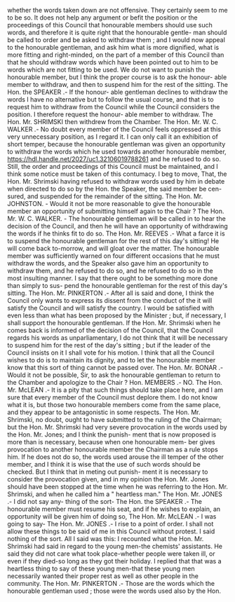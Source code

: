 whether the words taken down are not offensive. They certainly seem to me to be so. It does not help any argument or befit the position or the proceedings of this Council that honourable members should use such words, and therefore it is quite right that the honourable gentle- man should be called to order and be asked to withdraw them ; and I would now appeal to the honourable gentleman, and ask him what is more dignified, what is more fitting and right-minded, on the part of a member of this Council than that he should withdraw words which have been pointed out to him to be words which are not fitting to be used. We do not want to punish the honourable member, but I think the proper course is to ask the honour- able member to withdraw, and then to suspend him for the rest of the sitting. The Hon. the SPEAKER .- If the honour- able gentleman declines to withdraw the words I have no alternative but to follow the usual course, and that is to request him to withdraw from the Council while the Council considers the position. I therefore request the honour- able member to withdraw. The Hon. Mr. SHRIMSKI then withdrew from the Chamber. The Hon. Mr. W. C. WALKER .- No doubt every member of the Council feels oppressed at this very unnecessary position, as I regard it. I can only call it an exhibition of short temper, because the honourable gentleman was given an opportunity to withdraw the words which he used towards another honourable member, https://hdl.handle.net/2027/uc1.32106019788261 and he refused to do so. Still, the order and proceedings of this Council must be maintained, and I think some notice must be taken of this contumacy. I beg to move, That, the Hon. Mr. Shrimski having refused to withdraw words used by him in debate when directed to do so by the Hon. the Speaker, the said member be cen- sured, and suspended for the remainder of the sitting. The Hon. Mr. JOHNSTON. - Would it not be more reasonable to give the honourable member an opportunity of submitting himself again to the Chair ? The Hon. Mr. W. C. WALKER. - The honourable gentleman will be called in to hear the decision of the Council, and then he will have an opportunity of withdrawing the words if he thinks fit to do so. The Hon. Mr. REEVES .- What a farce it is to suspend the honourable gentleman for the rest of this day's sitting! He will come back to-morrow, and will gloat over the matter. The honourable member was sufficiently warned on four different occasions that he must withdraw the words, and the Speaker also gave him an opportunity to withdraw them, and he refused to do so, and he refused to do so in the most insulting manner. I say that there ought to be something more done than simply to sus- pend the honourable gentleman for the rest of this day's sitting. The Hon. Mr. PINKERTON .- After all is said and done, I think the Council only wants to express its dissent from the conduct of the it will satisfy the Council and will satisfy the country. I would be satisfied with even less than what has been proposed by the Minister ; but, if necessary, I shall support the honourable gentleman. If the Hon. Mr. Shrimski when he comes back is informed of the decision of the Council, that the Council regards his words as unparliamentary, I do not think that it will be necessary to suspend him for the rest of the day's sitting ; but if the leader of the Council insists on it I shall vote for his motion. I think that all the Council wishes to do is to maintain its dignity, and to let the honourable member know that this sort of thing cannot be passed over. The Hon. Mr. BONAR .- Would it not be possible, Sir, to ask the honourable gentleman to return to the Chamber and apologize to the Chair ? Hon. MEMBERS .- NO. The Hon. Mr. McLEAN .- It is a pity that such things should take place here, and I am sure that every member of the Council must deplore them. I do not know what it is, but those two honourable members come from the same place, and they appear to be antagonistic in some respects. The Hon. Mr. Shrimski, no doubt, ought to have submitted to the ruling of the Chairman; but the Hon. Mr. Shrimski had very severe provocation in the words used by the Hon. Mr. Jones; and I think the punish- ment that is now proposed is more than is necessary, because when one honourable mem- ber gives provocation to another honourable member the Chairman as a rule stops him. If he does not do so, the words used arouse the ill temper of the other member, and I think it is wise that the use of such words should be checked. But I think that in meting out punish- ment it is necessary to consider the provocation given, and in my opinion the Hon. Mr. Jones should have been stopped at the time when he was referring to the Hon. Mr. Shrimski, and when he called him a " heartless man." The Hon. Mr. JONES .- I did not say any- thing of the sort- The Hon. the SPEAKER .- The honourable member must resume his seat, and if he wishes to explain, an opportunity will be given him of doing so, The Hon. Mr. McLEAN .- I was going to say- The Hon. Mr. JONES .- I rise to a point of order. I shall not allow these things to be said of me in this Council without protest. I said nothing of the sort. All I said was this: I recounted what the Hon. Mr. Shrimski had said in regard to the young men-the chemists' assistants. He said they did not care what took place-whether people were taken ill, or even if they died-so long as they got their holiday. I replied that that was a heartless thing to say of these young men-that these young men necessarily wanted their proper rest as well as other people in the community. The Hon. Mr. PINKERTON .- Those are the words which the honourable gentleman used ; those were the words used also by the Hon. 